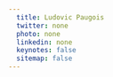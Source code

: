 ```yaml
---
  title: Ludovic Paugois
  twitter: none
  photo: none
  linkedin: none
  keynotes: false
  sitemap: false
---
```

